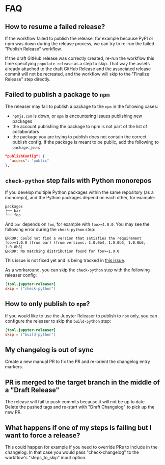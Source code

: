 # FAQ

## How to resume a failed release?

If the workflow failed to publish the release, for example because PyPI or npm was down during the release process, we can try to re-run the failed "Publish Release" workflow.

If the draft GitHub release was correctly created, re-run the workflow this time specifying `populate-release` as a step to skip. That way the assets already attached to the draft GitHub Release and the associated release commit will not be recreated, and the workflow will skip to the "Finalize Release" step directly.

## Failed to publish a package to `npm`

The releaser may fail to publish a package to the `npm` in the following cases:

- `npmjs.com` is down, or `npm` is encountering issues publishing new packages
- the account publishing the package to npm is not part of the list of collaborators
- the package you are trying to publish does not contain the correct publish config. If the package is meant to be public, add the following to `package.json`:

```json
"publishConfig": {
  "access": "public"
},
```

## `check-python` step fails with Python monorepos

If you develop multiple Python packages within the same repository (as a monorepo), and the Python packages depend on each other, for example:

```
packages
├── bar
└── foo
```

And `bar` depends on `foo`, for example with `foo>=1.0.0`. You may see the following error during the `check-python` step:

```
ERROR: Could not find a version that satisfies the requirement foo>=1.0.0 (from bar) (from versions: 1.0.0b4, 1.0.0b5, 1.0.0b6, 1.0.0b8)
ERROR: No matching distribution found for foo>=1.0.0
```

This issue is not fixed yet and is being tracked in [this issue](https://github.com/jupyter-server/jupyter_releaser/issues/499).

As a workaround, you can skip the `check-python` step with the following releaser config:

```toml
[tool.jupyter-releaser]
skip = ["check-python"]
```

## How to only publish to `npm`?

If you would like to use the Jupyter Releaser to publish to `npm` only, you can configure the releaser to skip the `build-python` step:

```toml
[tool.jupyter-releaser]
skip = ["build-python"]
```

## My changelog is out of sync

Create a new manual PR to fix the PR and re-orient the changelog entry markers.

## PR is merged to the target branch in the middle of a "Draft Release"

The release will fail to push commits because it will not be up to date. Delete the pushed tags and re-start with "Draft Changelog" to
pick up the new PR.

## What happens if one of my steps is failing but I want to force a release?

This could happen for example if you need to override PRs to include in the changelog. In that case you would pass "check-changelog" to the
workflow's "steps_to_skip" input option.
